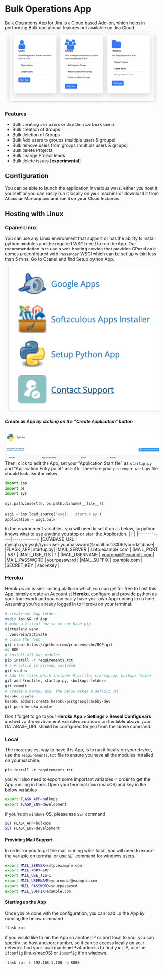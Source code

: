 # **Bulk Operations App**
Bulk Operations App for Jira is a Cloud based Add-on, which helps in performing Bulk operational features not available on Jira Cloud. 
![](https://github.com/princenyeche/BOP/blob/master/img/bulkops.png)
### **Features**
* Bulk creating Jira users or Jira Service Desk users
* Bulk creation of Groups
* Bulk deletion of Groups
* Bulk Add users to groups (multiple users & groups)
* Bulk remove users from groups (multiple users & groups)
* Bulk delete Projects
* Bulk change Project leads
* Bulk delete issues [**experimental**]


## **Configuration**
You can be able to launch the application in various ways. either you host it yourself or you can easily run it locally on your machine or download it from Atlassian Marketplace and run it on your Cloud Instance. 

## **Hosting with Linux**
### Cpanel Linux
You can use any Linux environment that support or has the ability to install python modules and the required WSGI need to run the App. Our recommendation is to use a web hosting service that provides CPanel as it comes preconfigured with `Passenger` WSGI which can be set up within less than 5 mins. Go to Cpanel and find Setup python App.

![](https://github.com/princenyeche/BOP/blob/master/img/setup.png)

##### Create an App by clicking on the "Create Application" button

![](https://github.com/princenyeche/BOP/blob/master/img/create_app.png)
Then, click to edit the App, set your "Application Start file" as `startup.py` and "Application Entry point" as `bulk`. Therefore your `passenger_wsgi.py` file should look like the below:
```python
import imp
import os
import sys

sys.path.insert(0, os.path.dirname(__file__))

wsgi = imp.load_source('wsgi', 'startup.py')
application = wsgi.bulk
```
In the environment variables, you will need to set it up as below, so python knows what to use anytime you stop or start the Application.
| <!-- -->    | <!-- -->    |
|-------------|-------------|
|DATABASE_URL  | mysql+pymysql://youruser:yourpassword@localhost:3306/yourdatabase|
|FLASK_APP| startup.py|
|MAIL_SERVER | smtp.example.com |
|MAIL_PORT | 587 |
|MAIL_USE_TLS | 1 |
|MAIL_USERNAME | youremail@example.com|
|MAIL_PASSWORD | yourpassword |
|MAIL_SUFFIX | example.com  |
|SECRET_KEY | secretkey |  

### Heroku
Heroku is an easier hosting platform which you can get for free to host this App, simply create an Account at **[Heroku](https://heroku.com)**, configure and provide python as your framework and you can easily have your own App running in no time. Assuming you've already logged in to Heroku on your terminal.
```bash
# create our App folder
mkdir App && cd App
# make a virtual env so we can have pip
virtualenv venv
. venv/bin/activate
# clone the repo
git clone https://github.com/princenyeche/BOP.git
cd BOP
# install all our modules
pip install -r requirements.txt
# a Procfile is already included
git status
# Add the files which includes Procfile, startup.py, bulkops folder
git add Procfile, startup.py, <bulkops folder>
git commit
# create a heroku app, the below makes a default url
heroku create
heroku addons:create heroku-postgresql:hobby-dev
git push heroku master
```
Don't forget to go to your **Heroku App > Settings > Reveal Configs vars** and set up the environment variables as shown on the table above. your DATABASE_URL should be configured for you from the above command.

### Local
The most easiest way to have this App, is to run it locally on your device, use the `requirements.txt` file to ensure you have all the modules installed on your machine.
```python
pip install -r requirements.txt
```
you will also need to export some important variables in order to get the App running in flask. Open your terminal (linux/macOS) and key in the below variables
```bash
export FLASK_APP=bulkops
export FLASK_ENV=development
```
if you're on `windows` OS, please use `SET` command
```powershell
SET FLASK_APP=bulkops
SET FLASK_ENV=development
```
#### Providing Mail Support
In order for you to get the mail running while local, you will need to export the variable on terminal or use `SET` command for windows users.
```bash
export MAIL_SERVER=smtp.example.com
export MAIL_PORT=587
export MAIL_USE_TLS=1
export MAIL_USERNAME=youremail@example.com
export MAIL_PASSWORD=yourpassword
export MAIL_SUFFIX=example.com
```
#### Starting up the App
Once you're done with the configuration, you can load up the App by running the below command
```bash
flask run
```
if you would like to run the App on another IP or port local to you, you can specify the host and port number, so it can be access locally on your network. find your local machine IPv4 address to find your IP, use the `ifconfig` (linux/macOS) or `ipconfig` if on windows.
```bash
flask run -h 192.168.1.100 -p 8080
```
